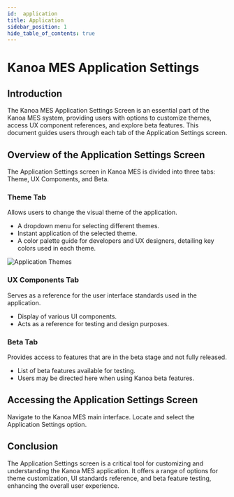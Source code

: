 ```yaml
---
id:  application
title: Application
sidebar_position: 1
hide_table_of_contents: true 
---
```


# Kanoa MES Application Settings 

## Introduction
The Kanoa MES Application Settings Screen is an essential part of the Kanoa MES system, providing users with options to customize themes, access UX component references, and explore beta features. This document guides users through each tab of the Application Settings screen.

## Overview of the Application Settings Screen
The Application Settings screen in Kanoa MES is divided into three tabs: Theme, UX Components, and Beta.

### Theme Tab
Allows users to change the visual theme of the application.
- A dropdown menu for selecting different themes.
- Instant application of the selected theme.
- A color palette guide for developers and UX designers, detailing key colors used in each theme.

![Application Themes](/img/settings-application.png)

### UX Components Tab
Serves as a reference for the user interface standards used in the application.
  - Display of various UI components.
  - Acts as a reference for testing and design purposes.

### Beta Tab
Provides access to features that are in the beta stage and not fully released.
  - List of beta features available for testing.
  - Users may be directed here when using Kanoa beta features.

## Accessing the Application Settings Screen
Navigate to the Kanoa MES main interface.  Locate and select the Application Settings option.

## Conclusion
The Application Settings screen is a critical tool for customizing and understanding the Kanoa MES application. It offers a range of options for theme customization, UI standards reference, and beta feature testing, enhancing the overall user experience.
